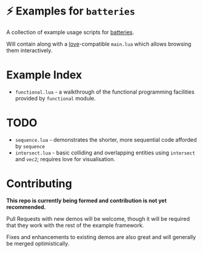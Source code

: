 # ⚡ Examples for `batteries`

A collection of example usage scripts for [batteries](https://github.com/1bardesign/batteries).

Will contain along with a [love](https://love2d.org)-compatible `main.lua` which allows browsing them interactively.

# Example Index

- `functional.lua` - a walkthrough of the functional programming facilities provided by `functional` module.

# TODO

- `sequence.lua` - demonstrates the shorter, more sequential code afforded by `sequence`
- `intersect.lua` - basic colliding and overlapping entities using `intersect` and `vec2`; requires love for visualisation.

# Contributing

**This repo is currently being formed and contribution is not yet recommended.**

Pull Requests with new demos will be welcome, though it will be required that they work with the rest of the example framework.

Fixes and enhancements to existing demos are also great and will generally be merged optimistically.
